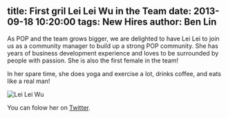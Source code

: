 title: First gril Lei Lei Wu in the Team
date: 2013-09-18 10:20:00
tags: New Hires
author: Ben Lin
---

As POP and the team grows bigger, we are delighted to have Lei Lei to join us as a community manager to build up a strong POP community. She has years of business development experience and loves to be surrounded by people with passion. She is also the first female in the team!

In her spare time, she does yoga and exercise a lot, drinks coffee, and eats like a real man!

![Lei Lei Wu](/img/profile/lei-lei-wu.png)

You can folow her on [Twitter](https://twitter.com/leilei0920).
